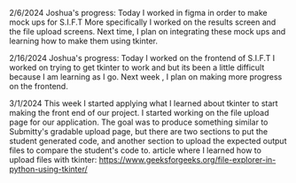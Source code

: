 2/6/2024
Joshua's progress: Today I worked in figma in order to make mock ups for S.I.F.T
More specifically I worked on the results screen and the file upload screens.
Next time, I plan on integrating these mock ups and learning how to make them using tkinter.

2/16/2024
Joshua's progress: Today I worked on the frontend of S.I.F.T
I worked on trying to get tkinter to work and but its been a little difficult because
I am learning as I go. Next week , I plan on making more progress on the frontend.

3/1/2024
This week I started applying what I learned about tkinter to start making the front end of our project. I started working on the file upload page for our application. The goal was to produce something similar to Submitty's gradable upload page, but there are two sections to put the student generated code, and another section to upload the expected output files to compare the student's code to.
article where I learned how to upload files with tkinter: https://www.geeksforgeeks.org/file-explorer-in-python-using-tkinter/